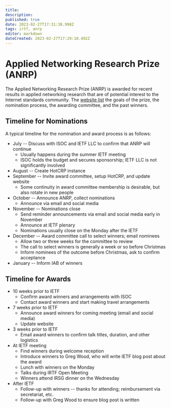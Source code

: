 ```yaml
---
title: 
description: 
published: true
date: 2023-02-27T17:31:38.998Z
tags: irtf, anrp
editor: markdown
dateCreated: 2023-02-27T17:29:10.492Z
---
```


# Applied Networking Research Prize (ANRP) 

The Applied Networking Research Prize (ANRP) is awarded for recent results in applied networking research that are of potential interest to the Internet standards community. The [website list](https://irtf.org/anrp/) the goals of the prize, the nomination process, the awarding committee, and the past winners.

## Timeline for Nominations 

A typical timeline for the nomination and award process is as follows:
* July -- Discuss with ISOC and IETF LLC to confirm that ANRP will continue
  * Usually happens during the summer IETF meeting
  * ISOC holds the budget and secures sponsorship; IETF LLC is not significantly involved
* August -- Create HotCRP instance
* September -- Invite award committee, setup HotCRP, and update website
  * Some continuity in award committee membership is desirable, but also rotate in new people
* October -- Announce ANRP, collect nominations
  * Announce via email and social media
* November -- Nominations close
  * Send reminder announcements via email and social media early in November
  * Announce at IETF plenary
  * Nominations usually close on the Monday after the IETF
* December -- Award committee call to select winners; email nominees
  * Allow two or three weeks for the committee to review
  * The call to select winners is generally a week or so before Christmas
  * Inform nominees of the outcome before Christmas, ask to confirm acceptance
* January -- Inform IAB of winners

## Timeline for Awards  

* 10 weeks prior to IETF
  * Confirm award winners and arrangements with ISOC
  * Contact award winners and start making travel arrangements
* 7 weeks prior to IETF
  * Announce award winners for coming meeting (email and social media)
  * Update website
* 3 weeks prior to IETF
  * Email award winners to confirm talk titles, duration, and other logistics
* At IETF meeting
  * Find winners during welcome reception
  * Introduce winners to Greg Wood, who will write IETF blog post about the award
  * Lunch with winners on the Monday
  * Talks during IRTF Open Meeting
  * Winners attend IRSG dinner on the Wednesday
* After IETF
  * Follow-up with winners -- thanks for attending; reimbursement via secretariat, etc.
  * Follow-up with Greg Wood to ensure blog post is written

